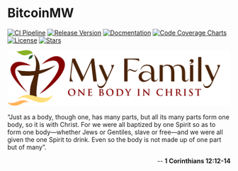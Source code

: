 # BitcoinMW

[![CI Pipeline](https://github.com/myfamilyorg/libfam/actions/workflows/main.yml/badge.svg)](https://github.com/myfamilyorg/libfam/actions/workflows/main.yml)
[![Release Version](https://img.shields.io/github/v/release/myfamilyorg/libfam.svg?color=blue)](https://github.com/myfamilyorg/libfam/releases)
[![Docmentation](https://img.shields.io/static/v1?label=Documentation&message=Github+Pages&color=orange)](https://myfamilyorg.github.io/libfam/)
[![Code Coverage Charts](https://img.shields.io/static/v1?label=Code%20Coverage%20Charts&message=CODE_COVERAGE%&color=purple)](https://myfamilyorg.github.io/libfam/code_coverage.html)
[![License](https://img.shields.io/github/license/myfamilyorg/libfam.svg)](https://github.com/myfamilyorg/libfam/blob/master/LICENSE)
[![Stars](https://img.shields.io/github/stars/myfamilyorg/libfam.svg?style=social)](https://github.com/myfamilyorg/libfam/stargazers)


<p align="center">
    <img src="docs/MyFamilyLogo.png" alt="Logo">
</p>

 “Just as a body, though one, has many parts, but all its many parts form one body, so it is with Christ. For we were all baptized by one Spirit so as to form one body—whether Jews or Gentiles, slave or free—and we were all given the one Spirit to drink. Even so the body is not made up of one part but of many”.

<p align="right">
-- <strong>1 Corinthians 12:12-14</strong>
</p>
